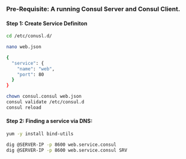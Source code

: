 ### Pre-Requisite: A running Consul Server and Consul Client.

#### Step 1: Create Service Definiton
```sh
cd /etc/conusl.d/
```
```sh
nano web.json
```
```sh
{
  "service": {
    "name": "web",
    "port": 80
  }
}
```
```sh
chown consul.consul web.json
consul validate /etc/consul.d
consul reload
```

#### Step 2: Finding a service via DNS:
```sh
yum -y install bind-utils
```
```sh
dig @SERVER-IP -p 8600 web.service.consul
dig @SERVER-IP -p 8600 web.service.consul SRV
```
